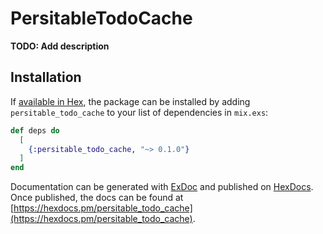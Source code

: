 # PersitableTodoCache

**TODO: Add description**

## Installation

If [available in Hex](https://hex.pm/docs/publish), the package can be installed
by adding `persitable_todo_cache` to your list of dependencies in `mix.exs`:

```elixir
def deps do
  [
    {:persitable_todo_cache, "~> 0.1.0"}
  ]
end
```

Documentation can be generated with [ExDoc](https://github.com/elixir-lang/ex_doc)
and published on [HexDocs](https://hexdocs.pm). Once published, the docs can
be found at [https://hexdocs.pm/persitable_todo_cache](https://hexdocs.pm/persitable_todo_cache).

